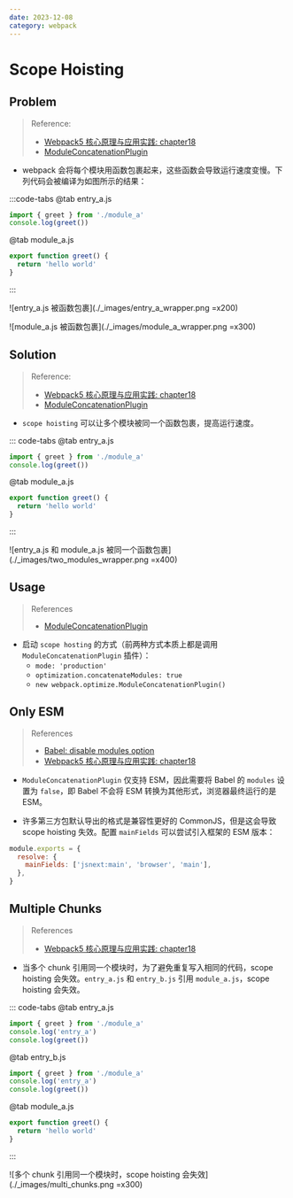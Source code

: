 ```yaml
---
date: 2023-12-08
category: webpack
---
```


# Scope Hoisting

## Problem

> Reference:
> - [Webpack5 核心原理与应用实践: chapter18](https://juejin.cn/book/7115598540721618944?utm_source=course_list)
> - [ModuleConcatenationPlugin](https://webpack.js.org/plugins/module-concatenation-plugin/)

- webpack 会将每个模块用函数包裹起来，这些函数会导致运行速度变慢。下列代码会被编译为如图所示的结果：

:::code-tabs
@tab entry_a.js
```js
import { greet } from './module_a'
console.log(greet())
```

@tab module_a.js
```js
export function greet() {
  return 'hello world'
}
```
:::

![entry_a.js 被函数包裹](./_images/entry_a_wrapper.png =x200)

![module_a.js 被函数包裹](./_images/module_a_wrapper.png =x300)

## Solution

> Reference:
> - [Webpack5 核心原理与应用实践: chapter18](https://juejin.cn/book/7115598540721618944?utm_source=course_list)
> - [ModuleConcatenationPlugin](https://webpack.js.org/plugins/module-concatenation-plugin/)

- `scope hoisting` 可以让多个模块被同一个函数包裹，提高运行速度。

::: code-tabs
@tab entry_a.js
```js
import { greet } from './module_a'
console.log(greet())
```

@tab module_a.js
```js
export function greet() {
  return 'hello world'
}
```
:::

![entry_a.js 和 module_a.js 被同一个函数包裹](./_images/two_modules_wrapper.png =x400)

## Usage

> References
> - [ModuleConcatenationPlugin](https://webpack.js.org/plugins/module-concatenation-plugin/)

- 启动 `scope hosting` 的方式（前两种方式本质上都是调用 `ModuleConcatenationPlugin` 插件）：
    - `mode: 'production'`
    - `optimization.concatenateModules: true`
    - `new webpack.optimize.ModuleConcatenationPlugin()`

## Only ESM

> References
> - [Babel: disable modules option](https://babeljs.io/docs/babel-preset-env#modules)
> - [Webpack5 核心原理与应用实践: chapter18](https://juejin.cn/book/7115598540721618944?utm_source=course_list)

- `ModuleConcatenationPlugin` 仅支持 ESM，因此需要将 Babel 的 `modules` 设置为 `false`，即 Babel 不会将 ESM 转换为其他形式，浏览器最终运行的是 ESM。

- 许多第三方包默认导出的格式是兼容性更好的 CommonJS，但是这会导致 scope hoisting 失效。配置 `mainFields` 可以尝试引入框架的 ESM 版本：

```js
module.exports = {
  resolve: {
    mainFields: ['jsnext:main', 'browser', 'main'],
  },
}
```

## Multiple Chunks

> References
> - [Webpack5 核心原理与应用实践: chapter18](https://juejin.cn/book/7115598540721618944?utm_source=course_list)

- 当多个 chunk 引用同一个模块时，为了避免重复写入相同的代码，scope hoisting 会失效。`entry_a.js` 和 `entry_b.js` 引用 `module_a.js`，scope hoisting 会失效。

::: code-tabs
@tab entry_a.js
```js
import { greet } from './module_a'
console.log('entry_a')
console.log(greet())
```

@tab entry_b.js
```js
import { greet } from './module_a'
console.log('entry_a')
console.log(greet())
```

@tab module_a.js
```js
export function greet() {
  return 'hello world'
}
```
:::

![多个 chunk 引用同一个模块时，scope hoisting 会失效](./_images/multi_chunks.png =x300)
